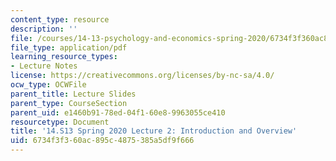```yaml
---
content_type: resource
description: ''
file: /courses/14-13-psychology-and-economics-spring-2020/6734f3f360ac895c4875385a5df9f666_MIT14_13S20_lec2.pdf
file_type: application/pdf
learning_resource_types:
- Lecture Notes
license: https://creativecommons.org/licenses/by-nc-sa/4.0/
ocw_type: OCWFile
parent_title: Lecture Slides
parent_type: CourseSection
parent_uid: e1460b91-78ed-04f1-60e8-9963055ce410
resourcetype: Document
title: '14.S13 Spring 2020 Lecture 2: Introduction and Overview'
uid: 6734f3f3-60ac-895c-4875-385a5df9f666
---
```


